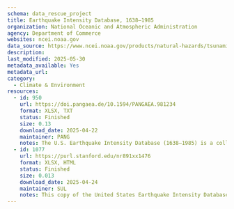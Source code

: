 ```yaml
---
schema: data_rescue_project 
title: Earthquake Intensity Database, 1638–1985
organization: National Oceanic and Atmospheric Administration
agency: Department of Commerce
websites: ncei.noaa.gov
data_source: https://www.ncei.noaa.gov/products/natural-hazards/tsunamis-earthquakes-volcanoes/earthquakes/intensity-database-1638-1985
description: 
last_modified: 2025-05-30
metadata_available: Yes
metadata_url: 
category:
  - Climate & Environment 
resources:
  - id: 950
    url: https://doi.pangaea.de/10.1594/PANGAEA.981234
    format: XLSX, TXT
    status: Finished
    size: 0.13
    download_date: 2025-04-22
    maintainer: PANG
    notes: The U.S. Earthquake Intensity Database (1638–1985) is a collection of damage and felt reports for more than 23,000 U.S. earthquakes. The database contains information regarding epicentral coordinates, magnitudes, focal depths, names, and coordinates of reporting cities/ localities, reported intensities, and the distances to the epicenter. Earthquakes listed in the file date from 1638 to 1985. The majority of the felt reports are in the U.S. States and Territories (155,301). Other reporting countries include Antigua and Barbuda (2), Canada (1,364), Mexico (54), Panama (285), and the Philippines (9).
  - id: 1077
    url: https://purl.stanford.edu/nr891xx1476
    format: XLSX, HTML
    status: Finished
    size: 0.013
    download_date: 2025-04-24
    maintainer: SUL
    notes: This copy of the United States Earthquake Intensity Database 1638-1985 was made on April 24, 2025 before the original dataset landing page at https://www.ncei.noaa.gov/products/natural-hazards/tsunamis-earthquakes-volcanoes/earthquakes/intensity-database-1638-1985 was decommissioned on May 5, 2025. This deposit also includes the html of the original dataset landing page for reference. See this NOAA NCEI record for more metadata and current access options.Original dataset descriptionThe U.S. Earthquake Intensity Database (1638–1985) is a collection of damage and felt reports for more than 23,000 U.S. earthquakes. The database contains information regarding epicentral coordinates, magnitudes, focal depths, names, and coordinates of reporting cities/ localities, reported intensities, and the distances to the epicenter. Earthquakes listed in the file date from 1638 to 1985. The majority of the felt reports are in the U.S. States and Territories (155,301). Other reporting countries include Antigua and Barbuda (2), Canada (1,364), Mexico (54), Panama (285), and the Philippines (9).Database DescriptionThe Earthquake Intensity File contains more than 157,000 reports on over 20,000 earthquakes that affected the United States from 1638 through 1985. The principal data included for each earthquake are the names and geographic coordinates of the cities/localities that reported effects from earthquakes, (hereafter called "reporting cities") and the intensities assigned to those effects. Each intensity has been assigned using the Modified Mercalli Intensity Scale of 1931 (Wood and Neumann, 1931). Other information given for each earthquake includes distance of each reporting city from the epicenter of the earthquake; number of hours to subtract from Universal Time (UT) to obtain origin time in local standard time; reference (authority) codes for reporting cities and intensity values, and state codes. In addition, the date, origin time, epicenter, magnitude, and depth (where available) are given for all earthquakes.Although the Earthquake Intensity File represents an important contribution to seismology research, it has several limitations that should be mentionedAbout 25 percent of the 2,500 earthquakes reported from 1638-1928 and 10 percent of the 18,500 events from 1928-1980 do not have instrumental epicenters; this omission is mainly due to the fact that seismological instruments were not developed until the late 1800s, and further that the instruments were not widely distributed for many years later.Several of the reporting cities listed in the file have not been assigned geographic coordinates.The file contains data primarily for those earthquakes that have epicenters in the United States, nearby U.S. territories, and areas of Canada and Mexico that border the United States. Data for a few events in the Philippines (from the late 1930s through 1941) is also included.
---
```

